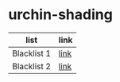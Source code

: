 # urchin-shading
| list | link |
| ------ | ------ |
|Blacklist 1| [link](https://raw.githubusercontent.com/bluefly000/urchin-shading/main/filters/ncaqBlacklist.txt) |
|Blacklist 2| [link](https://raw.githubusercontent.com/bluefly000/urchin-shading/main/filters/uBlacklist_from_nsystem.txt) |


